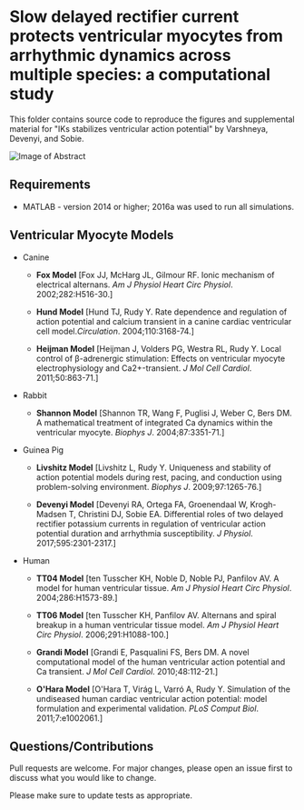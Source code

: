 # Slow delayed rectifier current protects ventricular myocytes from arrhythmic dynamics across multiple species: a computational study

This folder contains source code to reproduce the figures and supplemental material for "IKs stabilizes ventricular action potential" by Varshneya, Devenyi, and Sobie.

![Image of Abstract](https://github.com/meeravarshneya1234/IKs_stabilizes_APs/blob/master/GAbstract.jpg)

## Requirements
* MATLAB - version 2014 or higher; 2016a was used to run all simulations.

## Ventricular Myocyte Models 
* Canine  
  * **Fox Model** [Fox JJ, McHarg JL, Gilmour RF. Ionic mechanism of electrical alternans. *Am J Physiol Heart Circ Physiol*. 2002;282:H516-30.]
  
  * **Hund Model** [Hund TJ, Rudy Y. Rate dependence and regulation of action potential and calcium transient in a canine cardiac ventricular cell model.*Circulation*. 2004;110:3168-74.]
  
  * **Heijman Model** [Heijman J, Volders PG, Westra RL, Rudy Y. Local control of β-adrenergic stimulation: Effects on ventricular myocyte electrophysiology and Ca2+-transient. *J Mol Cell Cardiol*. 2011;50:863-71.]

* Rabbit 
  * **Shannon Model** [Shannon TR, Wang F, Puglisi J, Weber C, Bers DM. A mathematical treatment of integrated Ca dynamics within the ventricular myocyte. *Biophys J*. 2004;87:3351-71.]
  
* Guinea Pig 
  * **Livshitz Model** [Livshitz L, Rudy Y. Uniqueness and stability of action potential models during rest, pacing, and conduction using problem-solving environment. *Biophys J*. 2009;97:1265-76.]
  
  * **Devenyi Model** [Devenyi RA, Ortega FA, Groenendaal W, Krogh-Madsen T, Christini DJ, Sobie EA. Differential roles of two delayed rectifier potassium currents in regulation of ventricular action potential duration and arrhythmia susceptibility. *J Physiol*. 2017;595:2301-2317.]

* Human 
  * **TT04 Model** [ten Tusscher KH, Noble D, Noble PJ, Panfilov AV. A model for human ventricular tissue. *Am J Physiol Heart Circ Physiol*. 2004;286:H1573-89.]
  
  * **TT06 Model** [ten Tusscher KH, Panfilov AV. Alternans and spiral breakup in a human ventricular tissue model. *Am J Physiol Heart Circ Physiol*. 2006;291:H1088-100.]
  
  * **Grandi Model** [Grandi E, Pasqualini FS, Bers DM. A novel computational model of the human ventricular action potential and Ca transient. *J Mol Cell Cardiol*. 2010;48:112-21.]
  
  * **O'Hara Model** [O'Hara T, Virág L, Varró A, Rudy Y. Simulation of the undiseased human cardiac ventricular action potential: model formulation and experimental validation. *PLoS Comput Biol*. 2011;7:e1002061.]

## Questions/Contributions
Pull requests are welcome. For major changes, please open an issue first to discuss what you would like to change.

Please make sure to update tests as appropriate.
